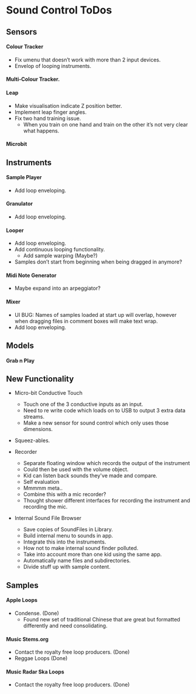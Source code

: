 # Sound Control ToDos

## Sensors
#### Colour Tracker
* Fix umenu that doesn’t work with more than 2 input devices.
* Envelop of looping instruments.

#### Multi-Colour Tracker.

#### Leap
* Make visualisation indicate Z position better.
* Implement leap finger angles.
* Fix two hand training issue.
	* When you train on one hand and train on the other it’s not very clear what happens.

#### Microbit

## Instruments
#### Sample Player
* Add loop enveloping.

#### Granulator
* Add loop enveloping.

#### Looper
* Add loop enveloping.
* Add continuous looping functionality.
	* Add sample warping (Maybe?)
* Samples don’t start from beginning when being dragged in anymore?

#### Midi Note Generator
* Maybe expand into an arpeggiator?

#### Mixer
* UI BUG: Names of samples loaded at start up will overlap, however when dragging files in comment boxes will make text wrap.
* Add loop enveloping.


## Models
#### Grab n Play


## New Functionality
* Micro-bit Conductive Touch
    * Touch one of the 3 conductive inputs as an input.
	* Need to re write code which loads on to USB to output 3 extra data streams.
	* Make a new sensor for sound control which only uses those dimensions.

* Squeez-ables.

* Recorder
    * Separate floating window which records the output of the instrument
    * Could then be used with the volume object.
    * Kid can listen back sounds they've made and compare.
    * Self evaluation
    * Mmmmm meta..
    * Combine this with a mic recorder?
    * Thought shower different interfaces for recording the instrument and recording the mic.

* Internal Sound File Browser
    * Save copies of SoundFiles in Library.
    * Build internal menu to sounds in app.
    * Integrate this into the instruments.
    * How not to make internal sound finder polluted.
    * Take into account more than one kid using the same app.
    * Automatically name files and subdirectories.
    * Divide stuff up with sample content.

## Samples
#### Apple Loops
* Condense. (Done)
	* Found new set of traditional Chinese that are great but formatted differently and need consolidating.

#### Music Stems.org
* Contact the royalty free loop producers. (Done)
* Reggae Loops (Done)

#### Music Radar Ska Loops
* Contact the royalty free loop producers. (Done)
